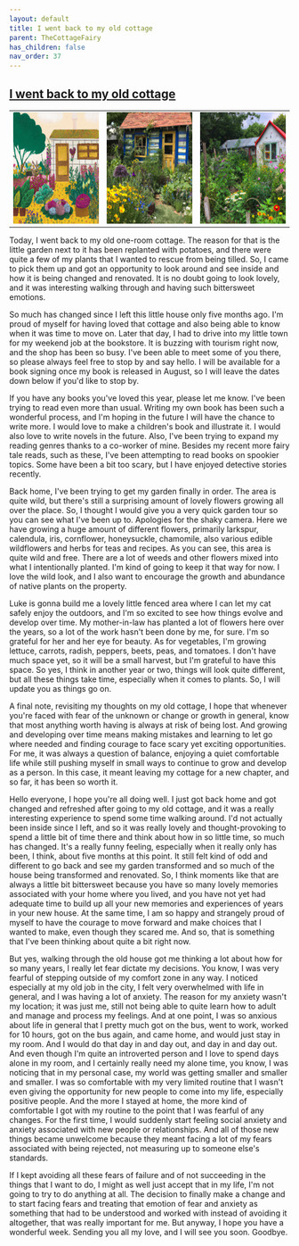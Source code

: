 ```yaml
---
layout: default
title: I went back to my old cottage
parent: TheCottageFairy
has_children: false
nav_order: 37
---
```


## [I went back to my old cottage](https://www.youtube.com/watch?v=1zsnFUvrFDc)

<div>
<table align="center">
	<tr>
		<td align="center">
			<img src="../../posters/I_went_back_to_my_old_cottage-[1zsnFUvrFDc]/generated_00.png" height="200" width="200"/>
		</td>
		<td align="center">
			<img src="../../posters/I_went_back_to_my_old_cottage-[1zsnFUvrFDc]/generated_01.png" height="200" width="200"/>
		</td>
		<td align="center">
			<img src="../../posters/I_went_back_to_my_old_cottage-[1zsnFUvrFDc]/generated_02.png" height="200" width="200"/>
		</td>
	</tr>
</table>
</div>

Today, I went back to my old one-room cottage. The reason for that is the little garden next to it has been replanted with potatoes, and there were quite a few of my plants that I wanted to rescue from being tilled. So, I came to pick them up and got an opportunity to look around and see inside and how it is being changed and renovated. It is no doubt going to look lovely, and it was interesting walking through and having such bittersweet emotions.

So much has changed since I left this little house only five months ago. I'm proud of myself for having loved that cottage and also being able to know when it was time to move on. Later that day, I had to drive into my little town for my weekend job at the bookstore. It is buzzing with tourism right now, and the shop has been so busy. I've been able to meet some of you there, so please always feel free to stop by and say hello. I will be available for a book signing once my book is released in August, so I will leave the dates down below if you'd like to stop by.

If you have any books you've loved this year, please let me know. I've been trying to read even more than usual. Writing my own book has been such a wonderful process, and I'm hoping in the future I will have the chance to write more. I would love to make a children's book and illustrate it. I would also love to write novels in the future. Also, I've been trying to expand my reading genres thanks to a co-worker of mine. Besides my recent more fairy tale reads, such as these, I've been attempting to read books on spookier topics. Some have been a bit too scary, but I have enjoyed detective stories recently.

Back home, I've been trying to get my garden finally in order. The area is quite wild, but there's still a surprising amount of lovely flowers growing all over the place. So, I thought I would give you a very quick garden tour so you can see what I've been up to. Apologies for the shaky camera. Here we have growing a huge amount of different flowers, primarily larkspur, calendula, iris, cornflower, honeysuckle, chamomile, also various edible wildflowers and herbs for teas and recipes. As you can see, this area is quite wild and free. There are a lot of weeds and other flowers mixed into what I intentionally planted. I'm kind of going to keep it that way for now. I love the wild look, and I also want to encourage the growth and abundance of native plants on the property.

Luke is gonna build me a lovely little fenced area where I can let my cat safely enjoy the outdoors, and I'm so excited to see how things evolve and develop over time. My mother-in-law has planted a lot of flowers here over the years, so a lot of the work hasn't been done by me, for sure. I'm so grateful for her and her eye for beauty. As for vegetables, I'm growing lettuce, carrots, radish, peppers, beets, peas, and tomatoes. I don't have much space yet, so it will be a small harvest, but I'm grateful to have this space. So yes, I think in another year or two, things will look quite different, but all these things take time, especially when it comes to plants. So, I will update you as things go on.

A final note, revisiting my thoughts on my old cottage, I hope that whenever you're faced with fear of the unknown or change or growth in general, know that most anything worth having is always at risk of being lost. And growing and developing over time means making mistakes and learning to let go where needed and finding courage to face scary yet exciting opportunities. For me, it was always a question of balance, enjoying a quiet comfortable life while still pushing myself in small ways to continue to grow and develop as a person. In this case, it meant leaving my cottage for a new chapter, and so far, it has been so worth it.

Hello everyone, I hope you're all doing well. I just got back home and got changed and refreshed after going to my old cottage, and it was a really interesting experience to spend some time walking around. I'd not actually been inside since I left, and so it was really lovely and thought-provoking to spend a little bit of time there and think about how in so little time, so much has changed. It's a really funny feeling, especially when it really only has been, I think, about five months at this point. It still felt kind of odd and different to go back and see my garden transformed and so much of the house being transformed and renovated. So, I think moments like that are always a little bit bittersweet because you have so many lovely memories associated with your home where you lived, and you have not yet had adequate time to build up all your new memories and experiences of years in your new house. At the same time, I am so happy and strangely proud of myself to have the courage to move forward and make choices that I wanted to make, even though they scared me. And so, that is something that I've been thinking about quite a bit right now.

But yes, walking through the old house got me thinking a lot about how for so many years, I really let fear dictate my decisions. You know, I was very fearful of stepping outside of my comfort zone in any way. I noticed especially at my old job in the city, I felt very overwhelmed with life in general, and I was having a lot of anxiety. The reason for my anxiety wasn't my location; it was just me, still not being able to quite learn how to adult and manage and process my feelings. And at one point, I was so anxious about life in general that I pretty much got on the bus, went to work, worked for 10 hours, got on the bus again, and came home, and would just stay in my room. And I would do that day in and day out, and day in and day out. And even though I'm quite an introverted person and I love to spend days alone in my room, and I certainly really need my alone time, you know, I was noticing that in my personal case, my world was getting smaller and smaller and smaller. I was so comfortable with my very limited routine that I wasn't even giving the opportunity for new people to come into my life, especially positive people. And the more I stayed at home, the more kind of comfortable I got with my routine to the point that I was fearful of any changes. For the first time, I would suddenly start feeling social anxiety and anxiety associated with new people or relationships. And all of those new things became unwelcome because they meant facing a lot of my fears associated with being rejected, not measuring up to someone else's standards.

If I kept avoiding all these fears of failure and of not succeeding in the things that I want to do, I might as well just accept that in my life, I'm not going to try to do anything at all. The decision to finally make a change and to start facing fears and treating that emotion of fear and anxiety as something that had to be understood and worked with instead of avoiding it altogether, that was really important for me. But anyway, I hope you have a wonderful week. Sending you all my love, and I will see you soon. Goodbye.